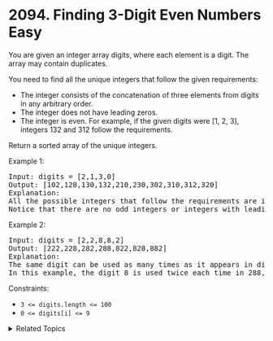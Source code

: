 # 2094. Finding 3-Digit Even Numbers<br> Easy

You are given an integer array digits, where each element is a digit. The array may contain duplicates.

You need to find all the unique integers that follow the given requirements:

- The integer consists of the concatenation of three elements from digits in any arbitrary order.
- The integer does not have leading zeros.
- The integer is even.
For example, if the given digits were [1, 2, 3], integers 132 and 312 follow the requirements.

Return a sorted array of the unique integers.

Example 1:

<pre>
Input: digits = [2,1,3,0]
Output: [102,120,130,132,210,230,302,310,312,320]
Explanation: 
All the possible integers that follow the requirements are in the output array. 
Notice that there are no odd integers or integers with leading zeros.
</pre>

Example 2:

<pre>
Input: digits = [2,2,8,8,2]
Output: [222,228,282,288,822,828,882]
Explanation: 
The same digit can be used as many times as it appears in digits. 
In this example, the digit 8 is used twice each time in 288, 828, and 882. 
</pre>

Constraints:

- `3 <= digits.length <= 100`
- `0 <= digits[i] <= 9`

<details>

<summary> Related Topics </summary>

-   `Array`

</details>